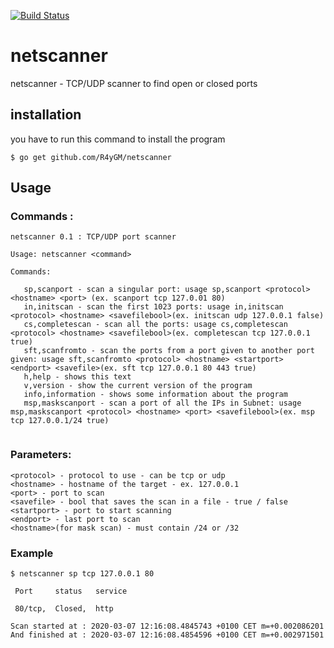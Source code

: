 [![Build Status](https://travis-ci.org/R4yGM/netscanner.svg?branch=master)](https://travis-ci.org/R4yGM/netscanner)
# netscanner
netscanner - TCP/UDP scanner to find open or closed ports
## installation 
you have to run this command to install the program
```shell
$ go get github.com/R4yGM/netscanner
```

## Usage
### Commands :
```shell
netscanner 0.1 : TCP/UDP port scanner

Usage: netscanner <command>

Commands:

   sp,scanport - scan a singular port: usage sp,scanport <protocol> <hostname> <port> (ex. scanport tcp 127.0.01 80)
   in,initscan - scan the first 1023 ports: usage in,initscan <protocol> <hostname> <savefilebool>(ex. initscan udp 127.0.0.1 false)
   cs,completescan - scan all the ports: usage cs,completescan <protocol> <hostname> <savefilebool>(ex. completescan tcp 127.0.0.1 true)
   sft,scanfromto - scan the ports from a port given to another port given: usage sft,scanfromto <protocol> <hostname> <startport> <endport> <savefile>(ex. sft tcp 127.0.0.1 80 443 true)
   h,help - shows this text
   v,version - show the current version of the program
   info,information - shows some information about the program
   msp,maskscanport - scan a port of all the IPs in Subnet: usage msp,maskscanport <protocol> <hostname> <port> <savefilebool>(ex. msp tcp 127.0.0.1/24 true)
   
``` 
### Parameters:

```
<protocol> - protocol to use - can be tcp or udp
<hostname> - hostname of the target - ex. 127.0.0.1
<port> - port to scan
<savefile> - bool that saves the scan in a file - true / false
<startport> - port to start scanning
<endport> - last port to scan
<hostname>(for mask scan) - must contain /24 or /32
```
### Example

```
$ netscanner sp tcp 127.0.0.1 80

 Port     status   service

 80/tcp,  Closed,  http

Scan started at : 2020-03-07 12:16:08.4845743 +0100 CET m=+0.002086201
And finished at : 2020-03-07 12:16:08.4854596 +0100 CET m=+0.002971501

```

